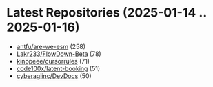 # Latest Repositories (2025-01-14 .. 2025-01-16)

- [antfu/are-we-esm](https://github.com/antfu/are-we-esm) (258)
- [Lakr233/FlowDown-Beta](https://github.com/Lakr233/FlowDown-Beta) (78)
- [kinopeee/cursorrules](https://github.com/kinopeee/cursorrules) (71)
- [code100x/latent-booking](https://github.com/code100x/latent-booking) (51)
- [cyberagiinc/DevDocs](https://github.com/cyberagiinc/DevDocs) (50)
